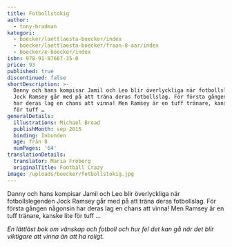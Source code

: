 ```yaml
---
title: Fotbollstokig
author:
  - tony-bradman
kategori:
  - boecker/laettlaesta-boecker/index
  - boecker/laettlaesta-boecker/fraan-8-aar/index
  - boecker/e-boecker/index
isbn: 978-91-87667-35-0
price: 93
published: true
discontinued: false
shortDescription: >-
  Danny och hans kompisar Jamil och Leo blir överlyckliga när fotbollslegenden
  Jock Ramsey går med på att träna deras fotbollslag. För första gången någonsin
  har deras lag en chans att vinna! Men Ramsey är en tuff tränare, kanske lite
  för tuff …
generalDetails:
  illustrations: Michael Broad
  publishMonth: sep 2015
  binding: Inbunden
  age: från 8
  numPages: '64'
translationDetails:
  translator: Maria Fröberg
  originalTitle: Football Crazy
image: /uploads/boecker/fotbollstokig.jpg
---
```

Danny och hans kompisar Jamil och Leo blir överlyckliga när fotbollslegenden Jock Ramsey går med på att träna deras fotbollslag. För första gången någonsin har deras lag en chans att vinna! Men Ramsey är en tuff tränare, kanske lite för tuff …

_En lättläst bok om vänskap och fotboll och hur fel det kan gå när det blir viktigare att vinna än att ha roligt._
